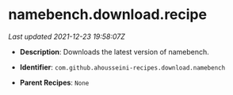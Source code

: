 # namebench.download.recipe

_Last updated 2021-12-23 19:58:07Z_

- **Description**: Downloads the latest version of namebench.

- **Identifier**: `com.github.ahousseini-recipes.download.namebench`

- **Parent Recipes**: `None`